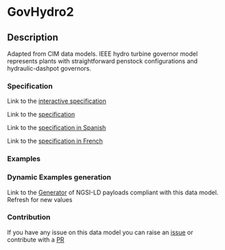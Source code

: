 # GovHydro2

## Description 

Adapted from CIM data models. IEEE hydro turbine governor model represents plants with straightforward penstock configurations and hydraulic-dashpot governors.
### Specification

Link to the [interactive specification](https://swagger.lab.fiware.org/?url=https://smart-data-models.github.io/dataModel.EnergyCIM/GovHydro2/swagger.yaml)

Link to the [specification](https://smart-data-models.github.io/dataModel.EnergyCIM/GovHydro2/doc/spec.md)

Link to the [specification in Spanish](https://smart-data-models.github.io/dataModel.EnergyCIM/GovHydro2/doc/spec_ES.md)

Link to the [specification in French](https://smart-data-models.github.io/dataModel.EnergyCIM/GovHydro2/doc/spec_FR.md)
### Examples
### Dynamic Examples generation

Link to the [Generator](https://smartdatamodels.org/extra/ngsi-ld_generator_v0.91.php?schemaUrl=https://raw.githubusercontent.com/smart-data-models/dataModel.EnergyCIM/master/GovHydro2/schema.json&email=info@smartdatamodels.org) of NGSI-LD payloads compliant with this data model. Refresh for new values
### Contribution

 If you have any issue on this data model you can raise an [issue](https://github.com/smart-data-models/dataModel.EnergyCIM/issues)  or contribute with a [PR](https://github.com/smart-data-models/dataModel.EnergyCIM/pulls)